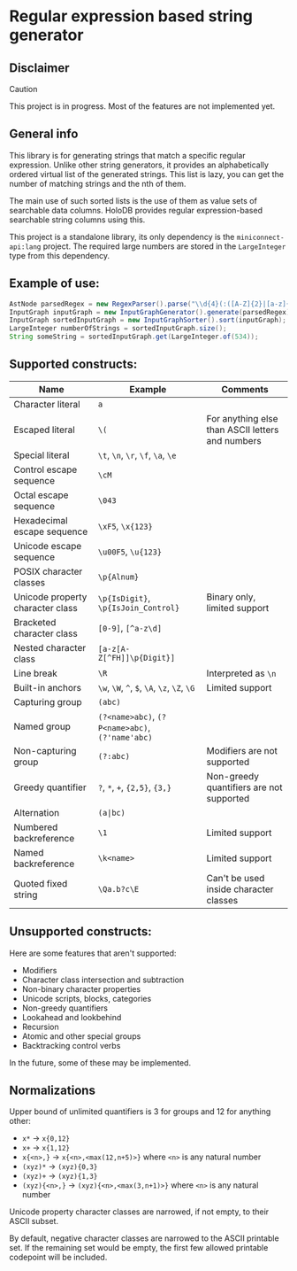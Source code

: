 # Regular expression based string generator

## Disclaimer

> [!CAUTION]
> This project is in progress. Most of the features are not implemented yet.

## General info

This library is for generating strings that match a specific regular expression.
Unlike other string generators, it provides an alphabetically ordered virtual list of the generated strings.
This list is lazy, you can get the number of matching strings and the nth of them.

The main use of such sorted lists is the use of them as value sets of searchable data columns.
HoloDB provides regular expression-based searchable string columns using this.

This project is a standalone library,
its only dependency is the `miniconnect-api:lang` project.
The required large numbers are stored in the `LargeInteger` type from this dependency.

## Example of use:

```java
AstNode parsedRegex = new RegexParser().parse("\\d{4}(:([A-Z]{2}|[a-z]{3}))?");
InputGraph inputGraph = new InputGraphGenerator().generate(parsedRegex);
InputGraph sortedInputGraph = new InputGraphSorter().sort(inputGraph);
LargeInteger numberOfStrings = sortedInputGraph.size();
String someString = sortedInputGraph.get(LargeInteger.of(534));
```

## Supported constructs:

| Name | Example | Comments |
| ---- | ------- | -------- |
| Character literal | `a` | |
| Escaped literal | `\(` | For anything else than ASCII letters and numbers |
| Special literal | `\t`, `\n`, `\r`, `\f`, `\a`, `\e` | |
| Control escape sequence | `\cM` | |
| Octal escape sequence | `\043` | |
| Hexadecimal escape sequence | `\xF5`, `\x{123}` | |
| Unicode escape sequence | `\u00F5`, `\u{123}` | |
| POSIX character classes | `\p{Alnum}` | |
| Unicode property character class | `\p{IsDigit}`, `\p{IsJoin_Control}` | Binary only, limited support |
| Bracketed character class | `[0-9]`, `[^a-z\d]` | |
| Nested character class | `[a-z[A-Z[^FH]]\p{Digit}]` | |
| Line break | `\R` | Interpreted as `\n` |
| Built-in anchors | `\w`, `\W`, `^`, `$`, `\A`, `\z`, `\Z`, `\G` | Limited support |
| Capturing group | `(abc)` |  |
| Named group | `(?<name>abc)`, `(?P<name>abc)`, `(?'name'abc)` | |
| Non-capturing group | `(?:abc)` | Modifiers are not supported |
| Greedy quantifier | `?`, `*`, `+`, `{2,5}`, `{3,}` | Non-greedy quantifiers are not supported |
| Alternation | `(a\|bc)` | |
| Numbered backreference | `\1` | Limited support |
| Named backreference | `\k<name>` | Limited support |
| Quoted fixed string | `\Qa.b?c\E` | Can't be used inside character classes |

## Unsupported constructs:

Here are some features that aren't supported:

- Modifiers
- Character class intersection and subtraction
- Non-binary character properties
- Unicode scripts, blocks, categories
- Non-greedy quantifiers
- Lookahead and lookbehind
- Recursion
- Atomic and other special groups
- Backtracking control verbs

In the future, some of these may be implemented.

## Normalizations

Upper bound of unlimited quantifiers is 3 for groups and 12 for anything other:

- `x*` &rarr; `x{0,12}`
- `x+` &rarr; `x{1,12}`
- `x{<n>,}` &rarr; `x{<n>,<max(12,n+5)>}` where `<n>` is any natural number
- `(xyz)*` &rarr; `(xyz){0,3}`
- `(xyz)+` &rarr; `(xyz){1,3}`
- `(xyz){<n>,}` &rarr; `(xyz){<n>,<max(3,n+1)>}` where `<n>` is any natural number

Unicode property character classes are narrowed, if not empty, to their ASCII subset.

By default, negative character classes are narrowed to the ASCII printable set.
If the remaining set would be empty, the first few allowed printable codepoint will be included.
